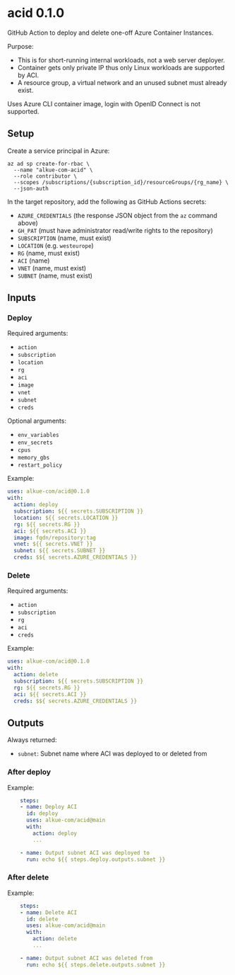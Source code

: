 # acid 0.1.0

GitHub Action to deploy and delete one-off Azure Container Instances.

Purpose:
- This is for short-running internal workloads, not a web server deployer.
- Container gets only private IP thus only Linux workloads are supported by ACI.
- A resource group, a virtual network and an unused subnet must already exist.

Uses Azure CLI container image, login with OpenID Connect is not supported.

## Setup

Create a service principal in Azure:

    az ad sp create-for-rbac \
      --name "alkue-com-acid" \
      --role contributor \
      --scopes /subscriptions/{subscription_id}/resourceGroups/{rg_name} \
      --json-auth

In the target repository, add the following as GitHub Actions secrets:

- `AZURE_CREDENTIALS` (the response JSON object from the `az` command above)
- `GH_PAT` (must have administrator read/write rights to the repository)
- `SUBSCRIPTION` (name, must exist)
- `LOCATION` (e.g. `westeurope`)
- `RG` (name, must exist)
- `ACI` (name)
- `VNET` (name, must exist)
- `SUBNET` (name, must exist)

## Inputs

### Deploy

Required arguments:

- `action`
- `subscription`
- `location`
- `rg`
- `aci`
- `image`
- `vnet`
- `subnet`
- `creds`

Optional arguments:

- `env_variables`
- `env_secrets`
- `cpus`
- `memory_gbs`
- `restart_policy`

Example:

```yaml
uses: alkue-com/acid@0.1.0
with:
  action: deploy
  subscription: ${{ secrets.SUBSCRIPTION }}
  location: ${{ secrets.LOCATION }}
  rg: ${{ secrets.RG }}
  aci: ${{ secrets.ACI }}
  image: fqdn/repository:tag
  vnet: ${{ secrets.VNET }}
  subnet: ${{ secrets.SUBNET }}
  creds: $${ secrets.AZURE_CREDENTIALS }}
```

### Delete

Required arguments:

- `action`
- `subscription`
- `rg`
- `aci`
- `creds`

Example:

```yaml
uses: alkue-com/acid@0.1.0
with:
  action: delete
  subscription: ${{ secrets.SUBSCRIPTION }}
  rg: ${{ secrets.RG }}
  aci: ${{ secrets.ACI }}
  creds: $${ secrets.AZURE_CREDENTIALS }}
```

## Outputs

Always returned:

- `subnet`: Subnet name where ACI was deployed to or deleted from

### After deploy

Example:

```yaml
    steps:
    - name: Deploy ACI
      id: deploy
      uses: alkue-com/acid@main
      with:
        action: deploy
        ...

    - name: Output subnet ACI was deployed to
      run: echo ${{ steps.deploy.outputs.subnet }}
```

### After delete

Example:

```yaml
    steps:
    - name: Delete ACI
      id: delete
      uses: alkue-com/acid@main
      with:
        action: delete
        ...

    - name: Output subnet ACI was deleted from
      run: echo ${{ steps.delete.outputs.subnet }}
```

